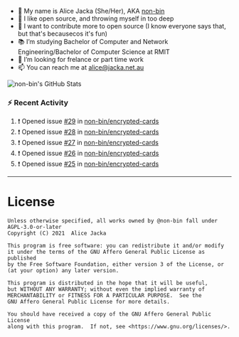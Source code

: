 - 👋 My name is Alice Jacka (She/Her), AKA [non-bin][website]
- 💞️ I like open source, and throwing myself in too deep
- 🌱 I want to contribute more to open source (I know everyone says that, but that's becausecos it's fun)
- 📚 I’m studying Bachelor of Computer and Network Engineering/Bachelor of Computer Science at RMIT
- 👀 I’m looking for frelance or part time work
- 📫 You can reach me at [alice@jacka.net.au][email]

<img alt="non-bin's GitHub Stats" src="https://github-readme-stats.vercel.app/api?username=non-bin&count_private=true&show_icons=true&theme=dark&hide_border=true" />

### :zap: Recent Activity

<!--START_SECTION:activity-->
1. ❗️ Opened issue [#29](https://github.com/non-bin/encrypted-cards/issues/29) in [non-bin/encrypted-cards](https://github.com/non-bin/encrypted-cards)
2. ❗️ Opened issue [#28](https://github.com/non-bin/encrypted-cards/issues/28) in [non-bin/encrypted-cards](https://github.com/non-bin/encrypted-cards)
3. ❗️ Opened issue [#27](https://github.com/non-bin/encrypted-cards/issues/27) in [non-bin/encrypted-cards](https://github.com/non-bin/encrypted-cards)
4. ❗️ Opened issue [#26](https://github.com/non-bin/encrypted-cards/issues/26) in [non-bin/encrypted-cards](https://github.com/non-bin/encrypted-cards)
5. ❗️ Opened issue [#25](https://github.com/non-bin/encrypted-cards/issues/25) in [non-bin/encrypted-cards](https://github.com/non-bin/encrypted-cards)
<!--END_SECTION:activity-->

---

# License

    Unless otherwise specified, all works owned by @non-bin fall under AGPL-3.0-or-later
    Copyright (C) 2021  Alice Jacka

    This program is free software: you can redistribute it and/or modify
    it under the terms of the GNU Affero General Public License as published
    by the Free Software Foundation, either version 3 of the License, or
    (at your option) any later version.

    This program is distributed in the hope that it will be useful,
    but WITHOUT ANY WARRANTY; without even the implied warranty of
    MERCHANTABILITY or FITNESS FOR A PARTICULAR PURPOSE.  See the
    GNU Affero General Public License for more details.

    You should have received a copy of the GNU Affero General Public License
    along with this program.  If not, see <https://www.gnu.org/licenses/>.
    
[website]: https://hihello.me/p/71c781e8-9bce-4bbe-923f-bb847fcbbebd "HiHello Card"
[email]: mailto:alice@jacka.net.au "alice@jacka.net.au"

<!--
**jamesgeorge007/jamesgeorge007** is a ✨ _special_ ✨ repository because its `README.md` (this file) appears on your GitHub profile.

Here are some ideas to get you started:

- 🌱 I’m currently learning ...
- 👯 I’m looking to collaborate on ...
- 🤔 I’m looking for help with ...
- 💬 Ask me about ...
- 😄 Pronouns: ...
- ⚡ Fun fact: ...
-->

